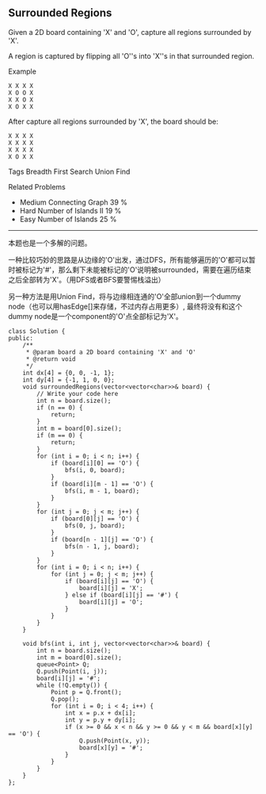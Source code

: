 ## Surrounded Regions  ##

Given a 2D board containing 'X' and 'O', capture all regions surrounded by 'X'.

A region is captured by flipping all 'O''s into 'X''s in that surrounded region.

Example

	X X X X
	X O O X
	X X O X
	X O X X
After capture all regions surrounded by 'X', the board should be:

	X X X X
	X X X X
	X X X X
	X O X X
Tags 
Breadth First Search Union Find

Related Problems 

- Medium Connecting Graph 39 %
- Hard Number of Islands II 19 %
- Easy Number of Islands 25 %

----------
本题也是一个多解的问题。

一种比较巧妙的思路是从边缘的'O'出发，通过DFS，所有能够遍历的'O'都可以暂时被标记为'#'，那么剩下未能被标记的'O'说明被surrounded，需要在遍历结束之后全部转为'X'。（用DFS或者BFS要警惕栈溢出）

另一种方法是用Union Find，将与边缘相连通的'O'全部union到一个dummy node（也可以用hasEdge[]来存储，不过内存占用更多）, 最终将没有和这个dummy node是一个component的'O'点全部标记为'X'。

	class Solution {
	public:
	    /**
	     * @param board a 2D board containing 'X' and 'O'
	     * @return void
	     */
	    int dx[4] = {0, 0, -1, 1};
	    int dy[4] = {-1, 1, 0, 0};
	    void surroundedRegions(vector<vector<char>>& board) {
	        // Write your code here
	        int n = board.size();
	        if (n == 0) {
	            return;
	        }
	        int m = board[0].size();
	        if (m == 0) {
	            return;
	        }
	        for (int i = 0; i < n; i++) {
	            if (board[i][0] == 'O') {
	                bfs(i, 0, board);
	            }
	            if (board[i][m - 1] == 'O') {
	                bfs(i, m - 1, board);
	            }
	        }
	        for (int j = 0; j < m; j++) {
	            if (board[0][j] == 'O') {
	                bfs(0, j, board);
	            }
	            if (board[n - 1][j] == 'O') {
	                bfs(n - 1, j, board);
	            }
	        }
	        for (int i = 0; i < n; i++) {
	            for (int j = 0; j < m; j++) {
	                if (board[i][j] == 'O') {
	                    board[i][j] = 'X';
	                } else if (board[i][j] == '#') {
	                    board[i][j] = 'O';
	                }
	            }
	        }
	    }
	
	    void bfs(int i, int j, vector<vector<char>>& board) {
	        int n = board.size();
	        int m = board[0].size();
	        queue<Point> Q;
	        Q.push(Point(i, j));
	        board[i][j] = '#';
	        while (!Q.empty()) {
	            Point p = Q.front();
	            Q.pop();
	            for (int i = 0; i < 4; i++) {
	                int x = p.x + dx[i];
	                int y = p.y + dy[i];
	                if (x >= 0 && x < n && y >= 0 && y < m && board[x][y] == 'O') {
	                    Q.push(Point(x, y));
	                    board[x][y] = '#';
	                }
	            }
	        }
	    }
	};